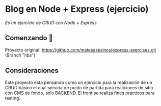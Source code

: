 # Blog en Node + Express (ejercicio)
_Es un ejercicio de CRUD con Node + Express_

## Comenzando 🚀
Proyecto original: https://github.com/matesasesinos/express-exercises.git (Branch "hbs")

## Consideraciones
Este proyecto esta pensando como un ejercicio para la realización de un CRUD básico el cual serviría de punto de partida para realiciones de sitio con CMS de fondo, solo BACKEND. El front se realiza fines practicos para testing.


